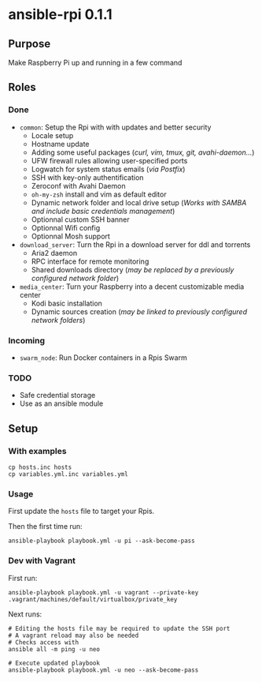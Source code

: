 # ansible-rpi 0.1.1

## Purpose

Make Raspberry Pi up and running in a few command

## Roles

### Done

- `common`: Setup the Rpi with with updates and better security
  - Locale setup
  - Hostname update
  - Adding some useful packages (*curl, vim, tmux, git, avahi-daemon…*)
  - UFW firewall rules allowing user-specified ports
  - Logwatch for system status emails (*via Postfix*)
  - SSH with key-only authentification
  - Zeroconf with Avahi Daemon
  - `oh-my-zsh` install and vim as default editor
  - Dynamic network folder and local drive setup (*Works with SAMBA and include basic credentials management*)
  - Optionnal custom SSH banner
  - Optionnal Wifi config
  - Optionnal Mosh support
- `download_server`: Turn the Rpi in a download server for ddl and torrents
  - Aria2 daemon
  - RPC interface for remote monitoring
  - Shared downloads directory (*may be replaced by a previously configured network folder*)
- `media_center`: Turn your Raspberry into a decent customizable media center
  - Kodi basic installation
  - Dynamic sources creation (*may be linked to previously configured network folders*)

### Incoming

- `swarm_node`: Run Docker containers in a Rpis Swarm

### TODO

- Safe credential storage
- Use as an ansible module

## Setup

### With examples

```
cp hosts.inc hosts
cp variables.yml.inc variables.yml
```

### Usage

First update the `hosts` file to target your Rpis.

Then the first time run:

```
ansible-playbook playbook.yml -u pi --ask-become-pass
```

### Dev with Vagrant

First run:

```
ansible-playbook playbook.yml -u vagrant --private-key .vagrant/machines/default/virtualbox/private_key
```

Next runs:

```
# Editing the hosts file may be required to update the SSH port
# A vagrant reload may also be needed
# Checks access with
ansible all -m ping -u neo

# Execute updated playbook
ansible-playbook playbook.yml -u neo --ask-become-pass
```
